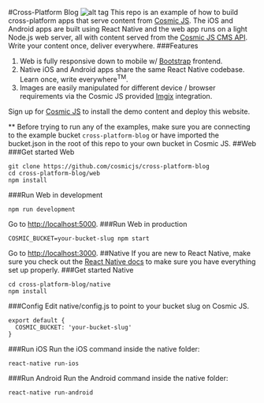 #Cross-Platform Blog
![alt tag](https://cosmicjs.com/uploads/b892a900-807f-11e6-a994-973764f7d6d1-cross-platform-blog.gif)
This repo is an example of how to build cross-platform apps that serve content from [Cosmic JS](https://cosmicjs.com). The iOS and Android apps are built using React Native and the web app runs on a light Node.js web server, all with content served from the [Cosmic JS CMS API](https://cosmicjs.com).  Write your content once, deliver everywhere.
###Features
1. Web is fully responsive down to mobile w/ [Bootstrap](http://getbootstrap.com) frontend.<br />
2. Native iOS and Android apps share the same React Native codebase.  Learn once, write everywhere<sup>TM</sup>.
3. Images are easily manipulated for different device / browser requirements via the Cosmic JS provided [Imgix](https://www.imgix.com/) integration.

Sign up for [Cosmic JS](https://cosmicjs.com) to install the demo content and deploy this website.

** Before trying to run any of the examples, make sure you are connecting to the example bucket `cross-platform-blog` or have imported the bucket.json in the root of this repo to your own bucket in Cosmic JS.
##Web
###Get started Web
```
git clone https://github.com/cosmicjs/cross-platform-blog
cd cross-platform-blog/web
npm install
```
###Run Web in development
```
npm run development
```
Go to [http://localhost:5000](http://localhost:5000).
###Run Web in production
```
COSMIC_BUCKET=your-bucket-slug npm start
```
Go to [http://localhost:3000](http://localhost:3000).
##Native
If you are new to React Native, make sure you check out the [React Native docs](https://facebook.github.io/react-native/) to make sure you have everything set up properly.
###Get started Native
```
cd cross-platform-blog/native
npm install
```
###Config
Edit native/config.js to point to your bucket slug on Cosmic JS.
```
export default {
  COSMIC_BUCKET: 'your-bucket-slug'
}
```
###Run iOS
Run the iOS command inside the native folder:
```
react-native run-ios
```
###Run Android
Run the Android command inside the native folder:
```
react-native run-android
```